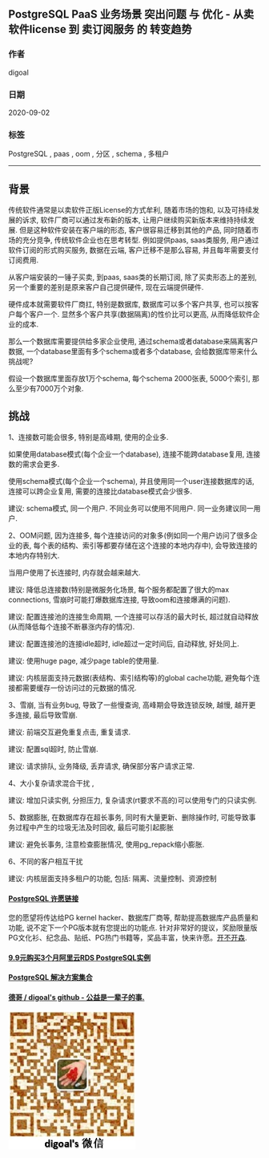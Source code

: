 ## PostgreSQL PaaS 业务场景 突出问题 与 优化 - 从卖软件license 到 卖订阅服务 的 转变趋势    
    
### 作者    
digoal    
    
### 日期    
2020-09-02    
    
### 标签    
PostgreSQL , paas , oom , 分区 , schema , 多租户     
    
----    
    
## 背景    
传统软件通常是以卖软件正版License的方式牟利, 随着市场的饱和, 以及可持续发展的诉求, 软件厂商可以通过发布新的版本, 让用户继续购买新版本来维持持续发展. 但是这种软件安装在客户端的形态, 客户很容易迁移到其他的产品, 同时随着市场的充分竞争, 传统软件企业也在思考转型. 例如提供paas, saas类服务, 用户通过软件订阅的形式购买服务, 数据在云端, 客户迁移不是那么容易, 并且每年需要支付订阅费用.     
    
从客户端安装的一锤子买卖, 到paas, saas类的长期订阅, 除了买卖形态上的差别, 另一个重要的差别是原来客户自己提供硬件, 现在云端提供硬件.     
    
硬件成本就需要软件厂商扛, 特别是数据库, 数据库可以多个客户共享, 也可以按客户每个客户一个.  显然多个客户共享(数据隔离)的性价比可以更高, 从而降低软件企业的成本.    
    
那么一个数据库需要提供给多家企业使用, 通过schema或者database来隔离客户数据, 一个database里面有多个schema或者多个database, 会给数据库带来什么挑战呢?    
    
假设一个数据库里面存放1万个schema, 每个schema 2000张表, 5000个索引, 那么至少有7000万个对象.     
    
## 挑战    
1、连接数可能会很多, 特别是高峰期, 使用的企业多.     
    
如果使用database模式(每个企业一个database), 连接不能跨database复用, 连接数的需求会更多.    
    
使用schema模式(每个企业一个schema), 并且使用同一个user连接数据库的话, 连接可以跨企业复用, 需要的连接比database模式会少很多.    
    
建议: schema模式, 同一个用户. 不同业务可以使用不同用户. 同一业务建议同一用户.    
    
2、OOM问题, 因为连接多, 每个连接访问的对象多(例如同一个用户访问了很多企业的表, 每个表的结构、索引等都要存储在这个连接的本地内存中), 会导致连接的本地内存特别大.    
    
当用户使用了长连接时, 内存就会越来越大.    
    
建议: 降低总连接数(特别是微服务化场景, 每个服务都配置了很大的max connections, 雪崩时可能打爆数据库连接, 导致oom和连接爆满的问题).     
    
建议: 配置连接池的连接生命周期, 一个连接可以存活的最大时长, 超过就自动释放(从而降低每个连接不断暴涨内存的情况).    
    
建议: 配置连接池的连接idle超时, idle超过一定时间后, 自动释放, 好处同上.     
    
建议: 使用huge page, 减少page table的使用量.    
    
建议: 内核层面支持元数据(表结构、索引结构等)的global cache功能, 避免每个连接都需要缓存一份访问过的元数据的情况.     
    
3、雪崩, 当有业务bug, 导致了一些慢查询, 高峰期会导致连锁反映, 越慢, 越开更多连接, 最后导致雪崩.     
    
建议: 前端交互避免重复点击, 重复请求.    
    
建议: 配置sql超时, 防止雪崩.    
    
建议: 请求排队, 业务降级, 丢弃请求, 确保部分客户请求正常.     
    
4、大小复杂请求混合干扰 ,     
    
建议: 增加只读实例, 分担压力, 复杂请求(rt要求不高的)可以使用专门的只读实例.     
    
5、数据膨胀, 在数据库存在超长事务, 同时有大量更新、删除操作时, 可能导致事务过程中产生的垃圾无法及时回收, 最后可能引起膨胀    
    
建议: 避免长事务, 注意检查膨胀情况, 使用pg_repack缩小膨胀.    
    
6、不同的客户相互干扰    
    
建议: 内核层面支持多租户的功能, 包括: 隔离、流量控制、资源控制    
    
    
    
  
#### [PostgreSQL 许愿链接](https://github.com/digoal/blog/issues/76 "269ac3d1c492e938c0191101c7238216")
您的愿望将传达给PG kernel hacker、数据库厂商等, 帮助提高数据库产品质量和功能, 说不定下一个PG版本就有您提出的功能点. 针对非常好的提议，奖励限量版PG文化衫、纪念品、贴纸、PG热门书籍等，奖品丰富，快来许愿。[开不开森](https://github.com/digoal/blog/issues/76 "269ac3d1c492e938c0191101c7238216").  
  
  
#### [9.9元购买3个月阿里云RDS PostgreSQL实例](https://www.aliyun.com/database/postgresqlactivity "57258f76c37864c6e6d23383d05714ea")
  
  
#### [PostgreSQL 解决方案集合](https://yq.aliyun.com/topic/118 "40cff096e9ed7122c512b35d8561d9c8")
  
  
#### [德哥 / digoal's github - 公益是一辈子的事.](https://github.com/digoal/blog/blob/master/README.md "22709685feb7cab07d30f30387f0a9ae")
  
  
![digoal's wechat](../pic/digoal_weixin.jpg "f7ad92eeba24523fd47a6e1a0e691b59")
  
